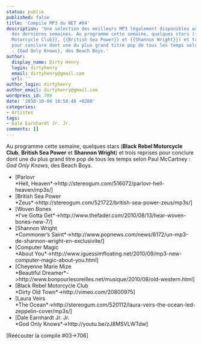 ```yaml
---
status: publie
published: false
title: 'Compile MP3 du NET #04'
description: 'Une sélection des meilleurs MP3 légalement disponibles au téléchargement
  des dernières semaines. Au programme cette semaine, quelques stars ({{Black Rebel
  Motorcycle Club}}, {{British Sea Power}} et {{Shannon Wright}}) et trois reprises
  pour conclure dont une du plus grand titre pop de tous les temps selon Paul McCartney
  : {God Only Knows}, des Beach Boys.'
author:
  display_name: Dirty Henry
  login: dirtyhenry
  email: dirtyhenry@gmail.com
  url: ''
author_login: dirtyhenry
author_email: dirtyhenry@gmail.com
wordpress_id: 709
date: '2010-10-04 10:58:46 +0200'
categories:
- Artistes
tags:
- Dale Earnhardt Jr. Jr.
comments: []
---
```

Au programme cette semaine, quelques stars (__Black Rebel Motorcycle Club__, __British Sea Power__ et __Shannon Wright__) et trois reprises pour conclure dont une du plus grand titre pop de tous les temps selon Paul McCartney : *God Only Knows*, des Beach Boys.

<ul class="polaroids">

<li><div class="polaroid">[<img403>Parlovr<br />*Hell, Heaven*->http://stereogum.com/516072/parlovr-hell-heaven/mp3s/]</div></li>

<li><div class="polaroid">[<img405>British Sea Power<br />*Zeus*->http://stereogum.com/521722/british-sea-power-zeus/mp3s/]</div></li>

<li><div class="polaroid">[<img406>Woven Bones<br />*I’ve Gotta Get*->http://www.thefader.com/2010/08/13/hear-woven-bones-new-7/]</div></li>

<li><div class="polaroid">[<img404>Shannon Wright<br />*Commoner’s Saint*->http://www.popnews.com/news/6172/un-mp3-de-shannon-wright-en-exclusivite/]</div></li>

<li><div class="polaroid">[<img401>Computer Magic<br />*About You*->http://www.iguessimfloating.net/2010/09/mp3-new-computer-magic-about-you.html]</div></li>

<li><div class="polaroid">[<img407>Cheyenne Marie Mize<br />*Beautiful Dreamer*->http://www.bonpourlesoreilles.net/musique/2010/08/old-western.html]</div></li>

<li><div class="polaroid">[<img408>Black Rebel Motorcycle Club<br />*Dirty Old Town*->http://vimeo.com/20800975]</div></li>

<li><div class="polaroid">[<img409>Laura Veirs<br />*The Ocean*->http://stereogum.com/520112/laura-veirs-the-ocean-led-zeppelin-cover/mp3s/]</div></li>

<li><div class="polaroid">[<img402>Dale Earnhardt Jr. Jr.<br />*God Only Knows*->http://youtu.be/zJ8MSVLWTdw]</div></li>

</ul>

[Réécouter la compile #03->706]
